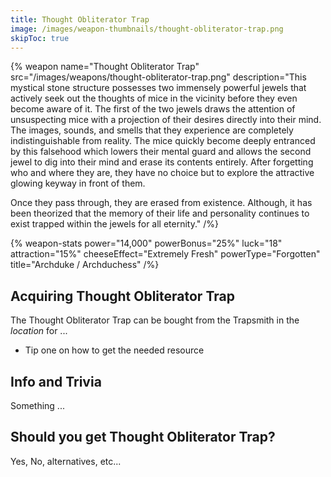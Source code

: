 ```yaml
---
title: Thought Obliterator Trap
image: /images/weapon-thumbnails/thought-obliterator-trap.png
skipToc: true
---
```


{% weapon
 name="Thought Obliterator Trap"
 src="/images/weapons/thought-obliterator-trap.png"
 description="This mystical stone structure possesses two immensely powerful jewels that actively seek out the thoughts of mice in the vicinity before they even become aware of it. The first of the two jewels draws the attention of unsuspecting mice with a projection of their desires directly into their mind. The images, sounds, and smells that they experience are completely indistinguishable from reality. The mice quickly become deeply entranced by this falsehood which lowers their mental guard and allows the second jewel to dig into their mind and erase its contents entirely. After forgetting who and where they are, they have no choice but to explore the attractive glowing keyway in front of them.

Once they pass through, they are erased from existence. Although, it has been theorized that the memory of their life and personality continues to exist trapped within the jewels for all eternity."
/%}

{% weapon-stats
 power="14,000"
 powerBonus="25%"
 luck="18"
 attraction="15%"
 cheeseEffect="Extremely Fresh"
 powerType="Forgotten"
 title="Archduke / Archduchess"
/%}

## Acquiring Thought Obliterator Trap

The Thought Obliterator Trap can be bought from the Trapsmith in the *location* for ...

- Tip one on how to get the needed resource

## Info and Trivia

Something ...

## Should you get Thought Obliterator Trap?

Yes, No, alternatives, etc...
